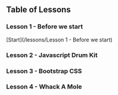 ## Table of Lessons

### Lesson 1 - Before we start
[Start](/lessons/Lesson 1 - Before we start)

### Lesson 2 - Javascript Drum Kit

### Lesson 3 - Bootstrap CSS

### Lesson 4 - Whack A Mole
